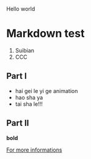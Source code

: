 Hello world
# Markdown test
1. Suibian
1. CCC

## Part I
- hai gei le yi ge animation
- hao sha ya
- tai sha le!!!

## Part II
**bold**

[For more informations](https://github.com/becodeorg/BeCode)
